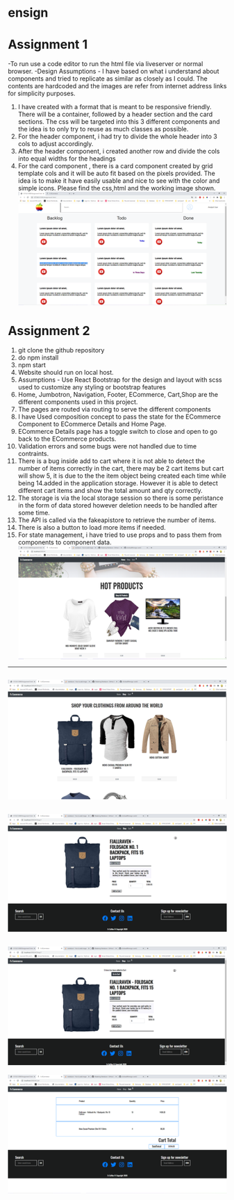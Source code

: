 # ensign
# Assignment 1
-To run
use a code editor to run the html file via liveserver or normal browser.
-Design 
Assumptions - I have based on what i understand about components and tried to replicate as similar as closely as I could. The contents are hardcoded and the images are refer from internet address links for simplicity purposes.
1. I have created with a format that is meant to be responsive friendly. There will be a container, followed by a header section and the card sections.  The css will be targeted into this 3 different components and the idea is to only try to reuse as much classes as possible.
2. For the header component, i had try to divide the whole header into 3 cols to adjust accordingly. 
3. After the header component, i created another row and divide the cols into equal widths for the headings
4. For the card component , there is a card component created by grid template cols and it will be auto fit based on the pixels provided. The idea is to make it have easily usable and nice to see with the color and simple icons.
Please find the css,html and the working image shown.
![Assignmen1Image](Assignment1/Assignment1.png)

# Assignment 2
1. git clone the github repository
2. do npm install 
3. npm start 
4. Website should run on local host.
6. Assumptions - Use React Bootstrap for the design and layout with scss used to customize any styling or bootstrap features
7. Home, Jumbotron, Navigation, Footer, ECommerce, Cart,Shop are the different components used in this project.
8. The pages are routed via routing to serve the different components
9. I have Used composition concept to pass the state for the ECommerce Component to ECommerce Details and Home Page.
10. ECommerce Details page has a toggle switch to close and open to go back to the ECommerce products.
11. Validation errors and some bugs were not handled due to time contraints.
12. There is a bug inside add to cart where it is not able to detect the number of items correctly in the cart, there may be 2 cart items but cart will show 5, it is due to the the item object being created each time while being 14.added in the application storage. However it is able to detect different cart items and show the total amount and qty correctly. 
13. The storage is via the local storage session so there is some peristance in the form of data stored however deletion needs to be handled after some time.
14. The API is called via the fakeapistore to retrieve the number of items.
15. There is also a button to load more items if needed.
16. For state management, i have tried to use props and to pass them from components to component data. 
![Assignmen2Image1](Assignment2/Home.PNG)
------------------------------------------
![Assignmen2Image2](Assignment2/Product.PNG)
-------------------------------------------
![Assignmen2Image3](Assignment2/ProductDetails.PNG)
-------------------------------------------------------
![Assignmen2Image4](Assignment2/AddtoCart.PNG)
-------------------------------------------------------
![Assignmen2Image5](Assignment2/AddToCartDetails.PNG)




